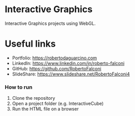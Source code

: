 # Interactive Graphics
Interactive Graphics projects using WebGL.

# Useful links
- Portfolio: https://robertodaguarcino.com  
- LinkedIn: https://www.linkedin.com/in/roberto-falconi  
- GitHub: https://github.com/RobertoFalconi  
- SlideShare: https://www.slideshare.net/RobertoFalconi4  

### How to run
1. Clone the repository
2. Open a project folder (e.g. InteractiveCube)
3. Run the HTML file on a browser
